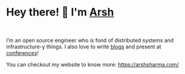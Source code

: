 <h1 align='left'>Hey there! 👋 I'm <a href="http://rinkiyakedad.github.io/">Arsh</a></h1></br>

I’m an open source engineer who is fond of distributed systems and infrastructure-y things. I also love to write [blogs](https://arshsharma.com/archives) and present at [conferences](https://arshsharma.com/talks)!

You can checkout my website to know more: https://arshsharma.com/

